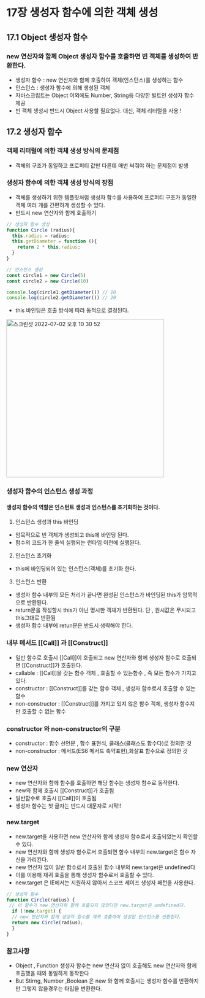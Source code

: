 # 17장 생성자 함수에 의한 객체 생성

## 17.1 Object 생성자 함수

### new 연산자와 함께 Object 생성자 함수를 호출하면 빈 객체를 생성하여 반환한다.

- 생성자 함수 : new 연산자와 함께 호출하여 객체(인스턴스)를 생성하는 함수
- 인스턴스 : 생성자 함수에 의해 생성된 객체
- 자바스크립트는 Object 이외에도 Number, String등 다양한 빌트인 생성자 함수 제공
- 빈 객체 생성시 반드시 Object 사용할 필요없다. 대신, 객체 리터럴을 사용 !

## 17.2 생성자 함수 

### 객체 리터럴에 의한 객체 생성 방식의 문제점 
- 객체의 구조가 동일하고 프로퍼티 값만 다른데 매번 써줘야 하는 문제점이 발생 

### 생성자 함수에 의한 객체 생성 방식의 장점 
- 객체를 생성하기 위한 템플릿처럼 생성자 함수를 사용하여 프로퍼티 구조가 동일한 객체 여러 개를 간편하게 생성할 수 있다.
- 반드시 new 연산자와 함께 호출하기

```JavaScript
// 생성자 함수 생성
function Circle (radius){
  this.radius = radius;
  this.getDiameter = function (){
    return 2 * this.radius;
  }
}

// 인스턴스 생성
const circle1 = new Circle(5)
const circle2 = new Circle(10)

console.log(circle1.getDiameter()) // 10
console.log(circle2.getDiameter()) // 20
```

- this 바인딩은 호출 방식에 따라 동적으로 결정된다. 

<img width="412" alt="스크린샷 2022-07-02 오후 10 30 52" src="https://user-images.githubusercontent.com/95524491/177003014-6c6cf2aa-385b-4506-9512-b5f9fcf675e9.png">


### 생성자 함수의 인스턴스 생성 과정

#### 생성자 함수의 역할은 인스턴트 생성과 인스턴스를 초기화하는 것이다.

1. 인스턴스 생성과 this 바인딩
- 암묵적으로 빈 객체가 생성되고 this에 바인딩 된다.
- 함수의 코드가 한 줄씩 실행되는 런타임 이전에 실행된다.

2. 인스턴스 초기화
- this에 바인딩되어 있는 인스턴스(객체)를 초기화 한다.

3. 인스턴스 반환 
- 생성자 함수 내부의 모든 처리가 끝나면 완성된 인스턴스가 바인딩된 this가 암묵적으로 반환된다.
- return문을 작성할시 this가 아닌 명시한 객체가 반환된다. 단 , 원시값은 무시되고 this그대로 반환됨
- 생성자 함수 내부에 retun문은 반드시 생략해야 한다.

### 내부 메서드 [[Call]] 과 [[Construct]]

- 일반 함수로 호출시 [[Call]]이 호출되고 new 연산자와 함께 생성자 함수로 호출되면 [[Construct]]가 호출된다.
- callable : [[Call]]을 갖는 함수 객체 , 호출할 수 있는함수 , 즉 모든 함수가 가지고 있다.
- constructor : [[Construct]]를 갖는 함수 객체 , 생성자 함수로서 호출할 수 있는 함수 
- non-constructor : [[Construct]]를 가지고 있지 않은 함수 객체, 생성자 함수지만 호출할 수 없는 함수

### constructor 와 non-constructor의 구분

- constructor : 함수 선언문 , 함수 표현식, 클래스(클래스도 함수다)로 정의한 것
- non-constructor : 메서드(ES6 메서드 축약표현),화살표 함수으로 정의한 것

### new 연산자

- new 연산자와 함께 함수를 호출하면 해당 함수는 생성자 함수로 동작한다. 
- new와 함께 호출시 [[Construct]]가 호출됨
- 일반함수로 호출시 [[Call]]이 호출됨
- 생성자 함수는 첫 글자는 반드시 대문자로 시작!!

### new.target

- new.target을 사용하면 new 연산자와 함께 생성자 함수로서 호출되었는지 확인할 수 있다.
- new 연산자와 함께 생성자 함수로서 호출되면 함수 내부의 new.target은 함수 자신을 가리킨다.
- new 연산자 없이 일반 함수로서 호출된 함수 내부의 new.target은 undefined다
- 이를 이용해 재귀 호출을 통해 생성자 함수로서 호출할 수 있다.
- new.target 은 IE에서는 지원하지 않아서 스코프 세이프 생성자 패턴을 사용한다.

```JavaScript 
// 생성자 함수
function Circle(radius) {  
 // 이 함수가 new 연산자와 함께 호출되지 않았다면 new.target은 undefined다. 
  if (!new.target) {    
  // new 연산자와 함께 생성자 함수를 재귀 호출하여 생성된 인스턴스를 반환한다.     
  return new Circle(radius);  
  }
}
```

### 참고사항 

- Object , Function 생성자 함수는 new 연산자 없이 호출해도 new 연산자와 함께 호출했을 때와 동일하게 동작한다
- But Stirng, Number ,Boolean 은 new 와 함께 호출시는 생성자 함수를 반환하지만 그렇지 않을경우는 타입을 변환한다.
